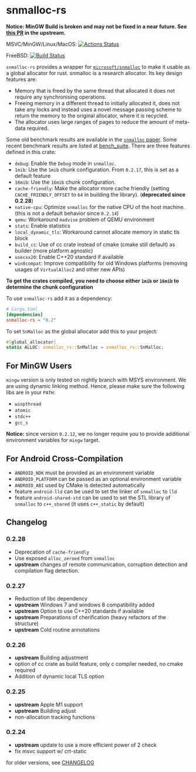 # snmalloc-rs

**Notice: MinGW Build is broken and may not be fixed in a near future.
See [this PR](https://github.com/microsoft/snmalloc/pull/217) in the upstream.**

MSVC/MinGW/Linux/MacOS: [![Actions Status](https://github.com/schrodingerzhu/snmalloc-rs/workflows/Rust/badge.svg)](https://github.com/schrodingerzhu/snmalloc-rs/actions)

FreeBSD: [![Build Status](https://api.cirrus-ci.com/github/SchrodingerZhu/snmalloc-rs.svg)](https://cirrus-ci.com/github/SchrodingerZhu/snmalloc-rs)

`snmalloc-rs` provides a wrapper for [`microsoft/snmalloc`](https://github.com/microsoft/snmalloc) to make it usable as
a global allocator for rust. snmalloc is a research allocator. Its key design features are:

- Memory that is freed by the same thread that allocated it does not require any synchronising operations.
- Freeing memory in a different thread to initially allocated it, does not take any locks and instead uses a novel
  message passing scheme to return the memory to the original allocator, where it is recycled.
- The allocator uses large ranges of pages to reduce the amount of meta-data required.

Some old benchmark results are available in
the [`snmalloc` paper](https://github.com/microsoft/snmalloc/blob/master/snmalloc.pdf). Some recent benchmark results
are listed at
[bench_suite](https://github.com/SchrodingerZhu/bench_suite). There are three features defined in this crate:

- `debug`: Enable the `Debug` mode in `snmalloc`.
- `1mib`: Use the `1mib` chunk configuration. From `0.2.17`, this is set as a default feature
- `16mib`: Use the `16mib` chunk configuration.
- `cache-friendly`: Make the allocator more cache friendly (setting `CACHE_FRIENDLY_OFFSET` to `64` in building the
  library).
  (**deprecated since 0.2.28**)
- `native-cpu`: Optimize `snmalloc` for the native CPU of the host machine. (this is not a default behavior
  since `0.2.14`)
- `qemu`: Workaround `madvise` problem of QEMU environment
- `stats`: Enable statistics
- `local_dynamic_tls`: Workaround cannot allocate memory in static tls block
- `build_cc`: Use of cc crate instead of cmake (cmake still default) as builder (more platform agnostic)
- `usecxx20`: Enable C++20 standard if available
- `win8compat`: Improve compatibility for old Windows platforms (removing usages of `VirtualAlloc2` and other new APIs)

**To get the crates compiled, you need to choose either `1mib` or `16mib` to determine the chunk configuration**

To use `snmalloc-rs` add it as a dependency:

```toml
# Cargo.toml
[dependencies]
snmalloc-rs = "0.2"
```

To set `SnMalloc` as the global allocator add this to your project:

```rust
#[global_allocator]
static ALLOC: snmalloc_rs::SnMalloc = snmalloc_rs::SnMalloc;
```

## For MinGW Users

`mingw` version is only tested on nightly branch with MSYS environment. We are using dynamic linking method. Hence,
please make sure the following libs are in your `PATH`:

- `winpthread`
- `atomic`
- `stdc++`
- `gcc_s`

**Notice:** since version `0.2.12`, we no longer require you to provide additional environment variables for `mingw`
target.

## For Android Cross-Compilation

- `ANDROID_NDK` must be provided as an environment variable
- `ANDROID_PLATFORM` can be passed as an optional environment variable
- `ANDROID_ABI` used by CMake is detected automatically
- feature `android-lld` can be used to set the linker of `snmalloc` to `lld`
- feature `android-shared-std` can be used to set the STL library of `snmalloc` to `c++_shared` (it uses `c++_static` by
  default)

## Changelog

### 0.2.28

- Deprecation of `cache-friendly`
- Use exposed `alloc_zeroed` from `snmalloc`
- **upstream** changes of remote communication, corruption detection and compilation flag detection.

### 0.2.27

- Reduction of libc dependency
- **upstream** Windows 7 and windows 8 compatibility added
- **upstream** Option to use C++20 standards if available
- **upstream** Preparations of cherification (heavy refactors of the structure)
- **upstream** Cold routine annotations

### 0.2.26

- **upstream** Building adjustment
- option of cc crate as build feature, only c compiler needed, no cmake required
- Addition of dynamic local TLS option

### 0.2.25

- **upstream** Apple M1 support
- **upstream** Building adjust
- non-allocation tracking functions

### 0.2.24

- **upstream** update to use a more efficient power of 2 check
- fix msvc support w/ crt-static

for older versions, see [CHANGELOG](CHANGELOG.md) 
